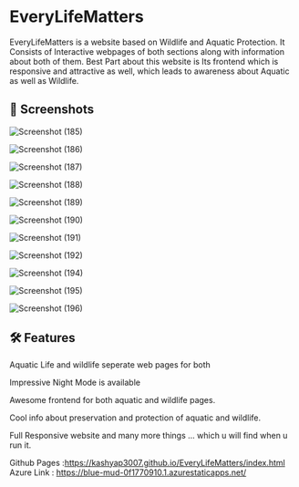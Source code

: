 # EveryLifeMatters
EveryLifeMatters is a website based on Wildlife and Aquatic Protection. It Consists of Interactive webpages of both sections along with information about both of them. Best Part about this website is Its frontend which is responsive and attractive as well, which leads to  awareness about Aquatic as well as Wildlife.

## 🥷 Screenshots

![Screenshot (185)](https://user-images.githubusercontent.com/51224447/180431467-cd0f482b-8cc9-4e82-afa0-a6ceec7e5115.png)

![Screenshot (186)](https://user-images.githubusercontent.com/51224447/180431551-957ae46a-60ef-4e97-8a29-97e5d8380b5a.png)

![Screenshot (187)](https://user-images.githubusercontent.com/51224447/180431588-89e0f897-afdc-46a7-b65a-7639fa9eca2e.png)

![Screenshot (188)](https://user-images.githubusercontent.com/51224447/180431610-4487272b-ed59-41f0-9e9a-c306ae5e814c.png)

![Screenshot (189)](https://user-images.githubusercontent.com/51224447/180431641-5c3e6724-b6cf-42a4-bd68-6d9b8362262a.png)

![Screenshot (190)](https://user-images.githubusercontent.com/51224447/180431671-227cea8d-0c3f-4f8f-8485-5002f375c9c7.png)

![Screenshot (191)](https://user-images.githubusercontent.com/51224447/180431690-88b8a60a-a4f8-4c89-9c36-8ef014441de9.png)

![Screenshot (192)](https://user-images.githubusercontent.com/51224447/180431709-3e967b41-392d-447f-945f-42222944d6f0.png)

![Screenshot (194)](https://user-images.githubusercontent.com/51224447/180431799-d345b18a-34fa-45cf-a41e-78ada321a290.png)

![Screenshot (195)](https://user-images.githubusercontent.com/51224447/180431842-4292c261-b60d-44c1-af3b-aacdf41ebcda.png)

![Screenshot (196)](https://user-images.githubusercontent.com/51224447/180431872-16fe1662-49dd-438e-8008-0589a2d8df62.png)

## 🛠 Features
 Aquatic Life and wildlife seperate web pages for both
 
 Impressive Night Mode is available 
 
 Awesome frontend for both aquatic and wildlife pages.
 
 Cool info about preservation and protection of aquatic and wildlife.
 
 Full Responsive website and many more things ... which u will find when u run it.
 
 Github Pages :https://kashyap3007.github.io/EveryLifeMatters/index.html
 Azure Link : https://blue-mud-0f1770910.1.azurestaticapps.net/
 

